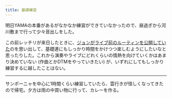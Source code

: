 ```yaml
---
title: 基礎練習
---
```


明日YAMAの本番があるがなかなか練習ができていなかったので、昼過ぎから河川敷まで行って少々音出しをした。

この前レッチリが来日したときに、[ジョンがライブ前のルーティンを公開していた](https://guitarmagazine.jp/playing/2023-0217-john-frusciante-exercise/)のを思い出して、基礎連にもしっかり時間をかけつつ楽しむようにしたいなと思ったりした。これから演奏やライブにどれくらいの情熱を向けていくかはあまり決めていない (作曲とかDTMをやっていきたい) が、いずれにしてもしっかり練習するに越したことはない。

---

サンポーニャを中心に1時間くらい練習していたら、雲行きが怪しくなってきたので帰宅。夕方は雨の中買い物に行って、カレーを作る。

